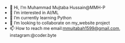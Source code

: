 - 👋 Hi, I’m Muhammad Mujtaba Hussain@MMH-P
- 👀 I’m interested in AI/ML
- 🌱 I’m currently learning Python
- 💞️ I’m looking to collaborate on my_website project
- 📫 How to reach me email:mmujtabah1599@gmail.com, instagram:@coder.byte

<!---
MMH-P/MMH-P is a ✨ special ✨ repository because its `README.md` (this file) appears on your GitHub profile.
You can click the Preview link to take a look at your changes.
--->
